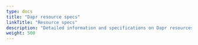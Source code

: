 ```yaml
---
type: docs
title: "Dapr resource specs"
linkTitle: "Resource specs"
description: "Detailed information and specifications on Dapr resources"
weight: 500
---
```


